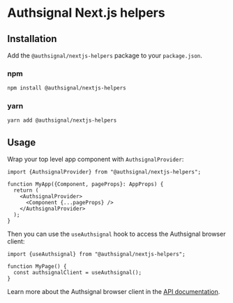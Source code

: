 # Authsignal Next.js helpers

## Installation

Add the `@authsignal/nextjs-helpers` package to your `package.json`.

### npm

```bash
npm install @authsignal/nextjs-helpers
```

### yarn

```bash
yarn add @authsignal/nextjs-helpers
```

## Usage

Wrap your top level app component with `AuthsignalProvider`:

```tsx
import {AuthsignalProvider} from "@authsignal/nextjs-helpers";

function MyApp({Component, pageProps}: AppProps) {
  return (
    <AuthsignalProvider>
      <Component {...pageProps} />
    </AuthsignalProvider>
  );
}
```

Then you can use the `useAuthsignal` hook to access the Authsignal browser client:

```tsx
import {useAuthsignal} from "@authsignal/nextjs-helpers";

function MyPage() {
  const authsignalClient = useAuthsignal();
}
```

Learn more about the Authsignal browser client in the [API documentation](https://docs.authsignal.com/api/browser-api).
